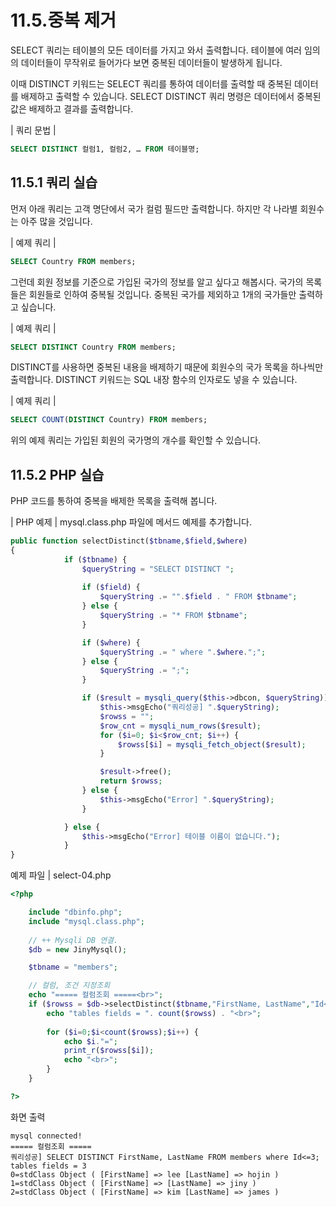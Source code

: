 # 11.5.중복 제거 
SELECT 쿼리는 테이블의 모든 데이터를 가지고 와서 출력합니다. 테이블에 여러 임의의 데이터들이 무작위로 들어가다 보면 중복된 데이터들이 발생하게 됩니다.  

이때 DISTINCT 키워드는 SELECT 쿼리를 통하여 데이터를 출력할 때 중복된 데이터를 배제하고 출력할 수 있습니다. SELECT DISTINCT 쿼리 명령은 데이터에서 중복된 값은 
배제하고 결과를 출력합니다.  

| 쿼리 문법 | 
```sql
SELECT DISTINCT 컬럼1, 컬럼2, … FROM 테이블명; 
```

## 11.5.1 쿼리 실습 
먼저 아래 쿼리는 고객 명단에서 국가 컬럼 필드만 출력합니다. 하지만 각 나라별 회원수 는 아주 많을 것입니다.  

| 예제 쿼리 | 
```sql
SELECT Country FROM members; 
```

그런데 회원 정보를 기준으로 가입된 국가의 정보를 알고 싶다고 해봅시다. 국가의 목록 들은 회원들로 인하여 중복될 것입니다. 중복된 국가를 제외하고 1개의 국가들만 출력하고 싶습니다.  

| 예제 쿼리 | 
```sql
SELECT DISTINCT Country FROM members; 
```

DISTINCT를 사용하면 중복된 내용을 배제하기 때문에 회원수의 국가 목록을 하나씩만 출력합니다. DISTINCT 키워드는 SQL 내장 함수의 인자로도 넣을 수 있습니다. 

| 예제 쿼리 | 
```sql
SELECT COUNT(DISTINCT Country) FROM members; 
```

위의 예제 쿼리는 가입된 회원의 국가명의 개수를 확인할 수 있습니다.  

## 11.5.2 PHP 실습 
PHP 코드를 통하여 중복을 배제한 목록을 출력해 봅니다.  

| PHP 예제 | 
mysql.class.php 파일에 메서드 예제를 추가합니다. 
```php
public function selectDistinct($tbname,$field,$where)
{
            if ($tbname) {
                $queryString = "SELECT DISTINCT ";
                
                if ($field) {
                    $queryString .= "".$field . " FROM $tbname";
                } else {
                    $queryString .= "* FROM $tbname";
                }

                if ($where) {
                    $queryString .= " where ".$where.";";
                } else {
                    $queryString .= ";";
                }

                if ($result = mysqli_query($this->dbcon, $queryString)) {
                    $this->msgEcho("쿼리성공] ".$queryString);
                    $rowss = "";
                    $row_cnt = mysqli_num_rows($result);
                    for ($i=0; $i<$row_cnt; $i++) {
                        $rowss[$i] = mysqli_fetch_object($result);
                    }

                    $result->free();
                    return $rowss;
                } else {
                    $this->msgEcho("Error] ".$queryString);
                }

            } else {
                $this->msgEcho("Error] 테이블 이름이 없습니다."); 
            }  
}

```

예제 파일 | select-04.php 
```php
<?php

	include "dbinfo.php";
	include "mysql.class.php";
 
	// ++ Mysqli DB 연결.
	$db = new JinyMysql();

	$tbname = "members";

	// 컬럼, 조건 지정조회 
	echo "===== 컬럼조회 =====<br>";
	if ($rowss = $db->selectDistinct($tbname,"FirstName, LastName","Id<=3")) {
		echo "tables fields = ". count($rowss) . "<br>";
 
		for ($i=0;$i<count($rowss);$i++) {
			echo $i."=";            
			print_r($rowss[$i]);
			echo "<br>";
		}
	}

?> 
```

화면 출력  
```
mysql connected!
===== 컬럼조회 =====
쿼리성공] SELECT DISTINCT FirstName, LastName FROM members where Id<=3;
tables fields = 3
0=stdClass Object ( [FirstName] => lee [LastName] => hojin )
1=stdClass Object ( [FirstName] => [LastName] => jiny )
2=stdClass Object ( [FirstName] => kim [LastName] => james ) 

```
